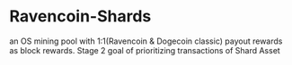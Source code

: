 # Ravencoin-Shards
an OS mining pool with 1:1(Ravencoin & Dogecoin classic) payout rewards as block rewards.  Stage 2 goal of prioritizing transactions of Shard Asset 
